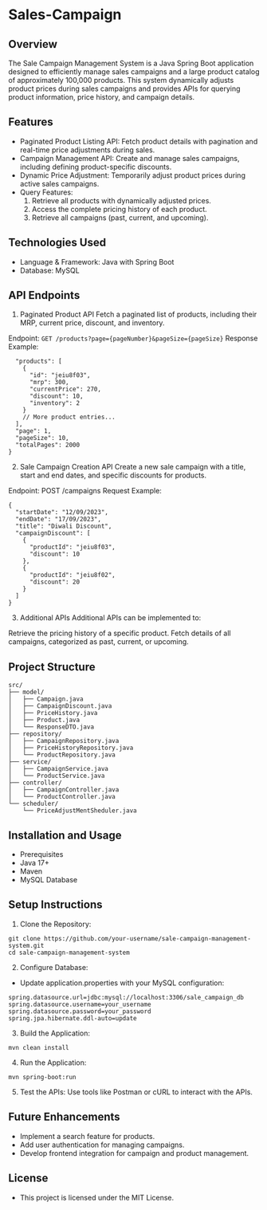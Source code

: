 # Sales-Campaign
      
## Overview
The Sale Campaign Management System is a Java Spring Boot application designed to efficiently manage sales campaigns and a large product catalog of approximately 100,000 
products. This system dynamically adjusts product prices during sales campaigns and provides APIs for querying product information, price history, and campaign details.
 
## Features 

- Paginated Product Listing API: Fetch product details with pagination and real-time price adjustments during sales.
- Campaign Management API: Create and manage sales campaigns, including defining product-specific discounts.
- Dynamic Price Adjustment: Temporarily adjust product prices during active sales campaigns.
- Query Features:
  1. Retrieve all products with dynamically adjusted prices.
  2. Access the complete pricing history of each product.
  3. Retrieve all campaigns (past, current, and upcoming).

## Technologies Used
- Language & Framework: Java with Spring Boot
- Database: MySQL

## API Endpoints
1. Paginated Product API
Fetch a paginated list of products, including their MRP, current price, discount, and inventory.

Endpoint: `GET /products?page={pageNumber}&pageSize={pageSize}`
Response Example:

```Json[]{
  "products": [
    {
      "id": "jeiu8f03",
      "mrp": 300,
      "currentPrice": 270,
      "discount": 10,
      "inventory": 2
    }
    // More product entries...
  ],
  "page": 1,
  "pageSize": 10,
  "totalPages": 2000
}
```

2. Sale Campaign Creation API
Create a new sale campaign with a title, start and end dates, and specific discounts for products.

Endpoint: POST /campaigns
Request Example:
```Json[]
{
  "startDate": "12/09/2023",
  "endDate": "17/09/2023",
  "title": "Diwali Discount",
  "campaignDiscount": [
    {
      "productId": "jeiu8f03",
      "discount": 10
    },
    {
      "productId": "jeiu8f02",
      "discount": 20
    }
  ]
}
```

3. Additional APIs
Additional APIs can be implemented to:

Retrieve the pricing history of a specific product.
Fetch details of all campaigns, categorized as past, current, or upcoming.

## Project Structure
```[]
src/
├── model/
│   ├── Campaign.java
│   ├── CampaignDiscount.java
│   ├── PriceHistory.java
│   ├── Product.java
│   └── ResponseDTO.java
├── repository/
│   ├── CampaignRepository.java
│   ├── PriceHistoryRepository.java
│   └── ProductRepository.java
├── service/
│   ├── CampaignService.java
│   └── ProductService.java
├── controller/
│   ├── CampaignController.java
│   └── ProductController.java
└── scheduler/
    └── PriceAdjustMentSheduler.java
```

## Installation and Usage
- Prerequisites
- Java 17+
- Maven
- MySQL Database

## Setup Instructions
1. Clone the Repository:
```bash[]
git clone https://github.com/your-username/sale-campaign-management-system.git
cd sale-campaign-management-system
```

2. Configure Database:
- Update application.properties with your MySQL configuration:
```properties[]
spring.datasource.url=jdbc:mysql://localhost:3306/sale_campaign_db
spring.datasource.username=your_username
spring.datasource.password=your_password
spring.jpa.hibernate.ddl-auto=update
```

3. Build the Application:
```bash[]
mvn clean install
```

4. Run the Application:
```bash[]
mvn spring-boot:run
```

5. Test the APIs: Use tools like Postman or cURL to interact with the APIs.

## Future Enhancements
- Implement a search feature for products.
- Add user authentication for managing campaigns.
- Develop frontend integration for campaign and product management.

## License
- This project is licensed under the MIT License.

